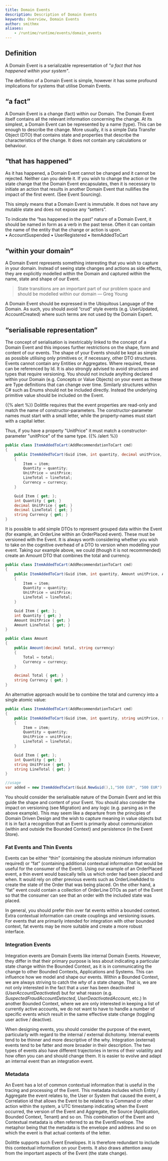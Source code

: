 ```yaml
---
title: Domain Events
description: Description of Domain Events
keywords: Overview, Domain Events
author: smithmx
aliases:
    - /runtime/runtime/events/domain_events
---
```


## Definition

A Domain Event is a serializable representation of _"a fact that has happened within your system"_.

The definition of a Domain Event is simple, however it has some profound implications for systems that utilise Domain Events.

## “a fact”

A Domain Event is a change (fact) within our Domain.  The Domain Event itself contains all the relevant information concerning the change. At its simplest, a Domain Event can be represented by a name (type).  This can be enough to describe the change.  More usually, it is a simple Data Transfer Object (DTO) that contains state and properties that describe the characteristics of the change.  It does not contain any calculations or behaviour.

## “that has happened” 

As it has happened, a Domain Event cannot be changed and it cannot be rejected.  Neither can you delete it.  If you wish to change the action or the state change that the Domain Event encapsulates, then it is necessary to initiate an action that results in another Domain Event that nullifies the impact of the first event.  (See Event Sourcing).

This simply means that a Domain Event is immutable.  It does not have any mutable state and does not expose any “setters”.  

To indicate the “has happened in the past” nature of a Domain Event, it should be named in form as a verb in the past tense.  Often it can contain the name of the entity that the change or action is upon.  
	•	AccountSuspended
	•	UserRegistered
	•	ItemAddedToCart

## “within your domain”

A Domain Event represents something interesting that you wish to capture in your domain.  Instead of seeing state changes and actions as side effects, they are explicitly modelled within the Domain and captured within the name, state and shape of our Event.

> State transitions are an important part of our problem space and should be modelled within our domain — Greg Young

A Domain Event should be expressed in the Ubiquitous Language of the Domain.  As such, you should avoid “crud” style events (e.g. UserUpdated, AccountCreated) where such terms are not used by the Domain Expert.


## “serialisable representation”

The concept of serialisation is inextricably linked to the concept of a Domain Event and this imposes further restrictions on the shape, form and content of our events.  The shape of your Events should be kept as simple as possible utilising only primitives or, if necessary, other DTO structures.  Events cannot contain any Entities or Aggregates.  Where required, these can be referenced by Id.  It is also strongly advised to avoid structures and types that require versioning.  You should not include anything declared within your Domain (e.g. Concepts or Value Objects) on your event as these are Type definitions that can change over time.  Similarly structures within C# such as Enums should not be included directly.  Instead the underlying primitive value should be included on the Event.  

{{% alert %}}
Dolittle requires that the event properties are read-only and match the name of constructor-parameters. The constructor-parameter names must start with a small letter, while the property-names must start with a capital letter.

Thus, if you have a property "UnitPrice" it must match a constructor-parameter "unitPrice" of the same type.
{{% /alert %}}

```csharp
public class ItemAddedToCart(AddRecommendationToCart cmd)
{
	public ItemAddedToCart(Guid item, int quantity, decimal unitPrice, decimal lineTotal, string currency)
	{
		Item = item;
		Quantity = quantity;
		UnitPrice = unitPrice;
		LineTotal = lineTotal;
		Currency = currency;
	}

	Guid Item { get; };
	int Quantity { get; }
	decimal UnitPrice { get; }
	decimal LineTotal { get; }
	string Currency { get; }
}
```

It is possible to add simple DTOs to represent grouped data within the Event (for example, an OrderLine within an OrderPlaced event).  These must be versioned with the Event.  It is always worth considering whether you wish to take on the cognitive overhead of a DTO to version when modelling your event.  Taking our example above, we could (though it is not recommended) create an Amount DTO that combines the total and currency.

```csharp
public class ItemAddedToCart(AddRecommendationToCart cmd)
{
	public ItemAddedToCart(Guid item, int quantity, Amount unitPrice, Amount lineTotal)
	{
		Item = item;
		Quantity = quantity;
		UnitPrice = unitPrice;
		LineTotal = lineTotal;
	}

	Guid Item { get; };
	int Quantity { get; }
	Amount UnitPrice { get; }
	Amount LineTotal { get; }
}

public class Amount 
{
	public Amount(decimal total, string currency)
	{
		Total = total;
		Currency = currency;
	}

	decimal Total { get; }
	string Currency { get; }
}
```

An alternative approach would be to combine the total and currency into a single atomic value:

```csharp
public class ItemAddedToCart(AddRecommendationToCart cmd)
{
	public ItemAddedToCart(Guid item, int quantity, string unitPrice, string lineTotal)
	{
		Item = item;
		Quantity = quantity;
		UnitPrice = unitPrice;
		LineTotal = lineTotal;
	}

	Guid Item { get; };
	int Quantity { get; }
	string UnitPrice { get; }
	string LineTotal { get; }
}

//usage
var added = new ItemAddedToCart(Guid.NewGuid(),1,"500 EUR", "500 EUR")

```

You should consider the serialisable nature of the Domain Event and let this guide the shape and content of your Event.  You should also consider the impact on versioning (see Migration) and any logic (e.g. parsing as in the above example).  This may seem like a departure from the principles of Domain Driven Design and the wish to capture meaning in value objects but it is in fact a recognition that an Event is primarily about communication (within and outside the Bounded Context) and persistence (in the Event Store).


### Fat Events and Thin Events

Events can be either “thin” (containing the absolute minimum information required) or “fat” (containing additional contextual information that would be useful for the consumer of the Event).  Using our example of an OrderPlaced event, a thin event would basically tells us which order had been placed and when.  It would rely on other previous events such as OrderLineAdded to create the state of the Order that was being placed.  On the other hand, a “fat” event could contain a collection of OrderLine DTOs as part of the Event so that the consumer can see that an order with the included state was placed.

In general, you should prefer thin over fat events within a bounded context.  Extra contextual information can create couplings and versioning issues.  For events that are primarily intended for integration with other bounded context, fat events may be more suitable and create a more robust interface.

### Integration Events

Integration events are Domain Events like internal Domain Events.  However, they differ in that their primary purpose is less about indicating a particular state change within the Bounded Context, as it is in communicating the change to other Bounded Contexts, Applications and Systems.  This can influence how we model and shape our events.  Within a Bounded Context, we are always striving to catch the *why* of a state change. That is, we are not only interested in the fact that a user has been deactivated (*UserAccountDeactivated*) but for what reason (e.g. *SuspectedFraudAccountDetected*, *UserDeactivatedAccount*, etc.)  In another Bounded Context, where we are only interested in keeping a list of currently active accounts, we do not want to have to handle a number of specific events which result in the same effective state change (toggling user active / deactive).

When designing events, you should consider the purpose of the event, particularly with regard to the internal / external dichotomy.  Internal events tend to be thinner and more descriptive of the why.  Integration (external) events tend to be fatter and more broader in their description. The two types of events also have different trajectories in terms of their volatility and how often you can and should change them.  It is easier to evolve and adapt an internal event than an integration event.

### Metadata

An Event has a lot of common contextual information that is useful in the tracing and processing of the Event.  This metadata includes which Entity / Aggregate the event relates to, the User or System that caused the event, a Correlation id that allows the Event to be related to a Command or other action within the system, a UTC timestamp indicating when the Event occurred, the version of the Event and Aggregate, the Source (Application, Bounded Context, Tenant) and so on.  This combination of the Event and Contextual metadata is often referred to as the EventEnvelope.  The metaphor being that the metadata is the envelope and address and so on which the event is that actual contents of the letter.

Dolittle supports such Event Envelopes.  It is therefore redundant to include this contextual information on your Events.  It also draws attention away from the important aspects of the Event (the state change).
